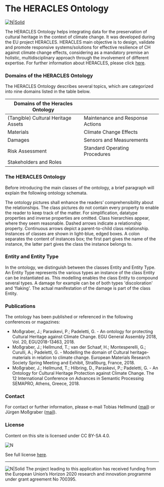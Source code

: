 # The HERACLES Ontology

[![N|Solid](http://www.heracles-project.eu/sites/default/files/logo-heracles.png)](http://www.heracles-project.eu) 

 
The HERACLES Ontology helps integrating data for the preservation of cultural heritage in the context of climate change. It was developed during the EU project HERACLES. HERACLES main objective is to design, validate and promote responsive systems/solutions for effective resilience of CH against climate change effects, considering as a mandatory premise an holistic, multidisciplinary approach through the involvement of different expertise. For further information about HERACLES, please click [here](http://www.heracles-project.eu/).


### Domains of the HERACLES Ontology

The HERACLES Ontology describes several topics, which are categorized into nine domains listed in the table below.

| Domains of the Heracles Ontology||
| ------ | ------ |
| (Tangible) Cultural Heritage Assets  |  Maintenance and Response Actions|
| Materials |Climate Change Effects |
| Damages | Sensors and Measurements |
| Risk Assessment | Standard Operating Procedures |
| Stakeholders and Roles |  |

### The HERACLES Ontology

Before introducing the main classes of the ontology, a brief paragraph will explain the following ontology schemata. 

The ontology pictures shall enhance the readers’ comprehensibility about the relationships. The class pictures do not contain every property to enable the reader to keep track of the matter. For simplification, datatype properties and inverse properties are omitted. Class hierarchies appear, where they seem reasonable. Dashed arrows indicate a relationship property. Continuous arrows depict a parent-to-child class relationship. Instances of classes are shown in light-blue, edged boxes. A colon separates the content of instances box; the first part gives the name of the instance, the latter part gives the class the instance belongs to.

 ### Entity and Entity Type
 In the ontology, we distinguish between the classes Entity and Entity Type. An Entity Type represents the various types an instance of the class Entity can be instantiated as. This modelling enables the class Entity to compound several types. A damage for example can be of both types 'discoloration' and 'flaking'. The actual manifestation of the damage is part of the class Entity.
 
### Publications 

The ontology has been published or referenced in the following conferences or magazines:
 - Moßgraber, J.; Paraskevi, P.; Padeletti, G. - An ontology for protecting Cultural Heritage against Climate Change. EGU General Assembly 2018, Vol. 20, EGU2018-13463, 2018.
 - Moßgraber, J.; Hellmund, T.; van der Schaaf, H.; Montesperelli, G.; Curulli, A.; Padeletti, G. - Modelling the domain of Cultural heritage-materials in relation to climate change. European Materials Research Society Spring Meeting and Exhibit, Straßburg, France, 2018.
 - Moßgraber, J.; Hellmund, T.; Hilbring, D., Paraskevi, P.; Padeletti, G. - An Ontology for Cultural Heritage Protection against Climate Change. The 12 International Conference on Advances in Semantic Processing SEMAPRO, Athens, Greece, 2018.


### Contact

For contact or further information, please e-mail Tobias Hellmund ([mail](mailto:tobias.hellmund@iosb.fraunhofer.de)) or Jürgen Moßgraber ([mail](mailto:juergen.mossgraber@iosb.fraunhofer.de)).

### License

Content on this site is licensed under CC BY-SA 4.0.

![N](https://licensebuttons.net/l/by-sa/3.0/88x31.png)

See full license [here](https://creativecommons.org/licenses/by-sa/4.0/legalcode.txt).

----



![N|Solid](http://www.heracles-project.eu/sites/default/files/horizon-2020.jpg) 
The project leading to this application has received funding from the European Union’s Horizon 2020 research and innovation programme under grant agreement No 700395.
